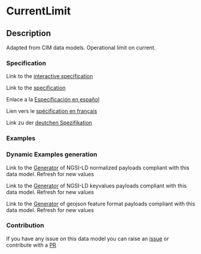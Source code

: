 # CurrentLimit

## Description 

Adapted from CIM data models. Operational limit on current.
### Specification

Link to the [interactive specification](https://swagger.lab.fiware.org/?url=https://smart-data-models.github.io/dataModel.EnergyCIM/CurrentLimit/swagger.yaml)

Link to the [specification](https://smart-data-models.github.io/dataModel.EnergyCIM/CurrentLimit/doc/spec.md)

Enlace a la [Especificación en español](https://smart-data-models.github.io/dataModel.EnergyCIM/CurrentLimit/doc/spec_ES.md)

Lien vers le [spécification en français](https://smart-data-models.github.io/dataModel.EnergyCIM/CurrentLimit/doc/spec_FR.md)

Link zu der [deutchen Spezifikation](https://smart-data-models.github.io/dataModel.EnergyCIM/CurrentLimit/doc/spec_DE.md)
### Examples
### Dynamic Examples generation

Link to the [Generator](https://smartdatamodels.org/extra/ngsi-ld_generator_v0.92.php?schemaUrl=https://raw.githubusercontent.com/smart-data-models/dataModel.EnergyCIM/master/CurrentLimit/schema.json&email=info@smartdatamodels.org) of NGSI-LD normalized payloads compliant with this data model. Refresh for new values

Link to the [Generator](https://smartdatamodels.org/extra/ngsi-ld_generator_keyvalues_v0.92.php?schemaUrl=https://raw.githubusercontent.com/smart-data-models/dataModel.EnergyCIM/master/CurrentLimit/schema.json&email=info@smartdatamodels.org) of NGSI-LD keyvalues payloads compliant with this data model. Refresh for new values

Link to the [Generator](https://smartdatamodels.org/extra/geojson_features_generator_v1.0.php?schemaUrl=https://raw.githubusercontent.com/smart-data-models/dataModel.EnergyCIM/master/CurrentLimit/schema.json&email=info@smartdatamodels.org) of geojson feature format payloads compliant with this data model. Refresh for new values
### Contribution

 If you have any issue on this data model you can raise an [issue](https://github.com/smart-data-models/dataModel.EnergyCIM/issues)  or contribute with a [PR](https://github.com/smart-data-models/dataModel.EnergyCIM/pulls)